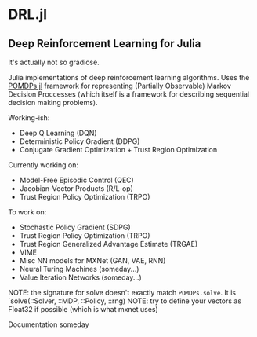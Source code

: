 # DRL.jl

## Deep Reinforcement Learning for Julia

It's actually not so gradiose. 

Julia implementations of deep reinforcement learning algorithms. Uses the [POMDPs.jl](https://github.com/JuliaPOMDP/POMDPs.jl) framework for representing (Partially Observable) Markov Decision Proccesses (which itself is a framework for describing sequential decision making problems). 

Working-ish:
* Deep Q Learning (DQN)
* Deterministic Policy Gradient (DDPG)
* Conjugate Gradient Optimization + Trust Region Optimization

Currently working on:
* Model-Free Episodic Control (QEC)
* Jacobian-Vector Products (R/L-op)
* Trust Region Policy Optimization (TRPO)

To work on:
* Stochastic Policy Gradient (SDPG)
* Trust Region Policy Optimization (TRPO)
* Trust Region Generalized Advantage Estimate (TRGAE)
* VIME
* Misc NN models for MXNet (GAN, VAE, RNN)
* Neural Turing Machines (someday...)
* Value Iteration Networks (someday...)

NOTE: the signature for solve doesn't exactly match `POMDPs.solve`. It is `solve(::Solver, ::MDP, ::Policy, ::rng)
NOTE: try to define your vectors as Float32 if possible (which is what mxnet uses)

Documentation someday
